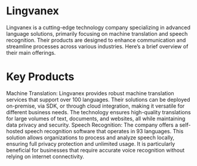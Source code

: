 # Lingvanex

Lingvanex is a cutting-edge technology company specializing in advanced language solutions, primarily focusing on machine translation and speech recognition. Their products are designed to enhance communication and streamline processes across various industries. Here’s a brief overview of their main offerings.

# Key Products
Machine Translation: Lingvanex provides robust machine translation services that support over 100 languages. Their solutions can be deployed on-premise, via SDK, or through cloud integration, making it versatile for different business needs. The technology ensures high-quality translations for large volumes of text, documents, and websites, all while maintaining data privacy and security.
Speech Recognition: The company offers a self-hosted speech recognition software that operates in 93 languages. This solution allows organizations to process and analyze speech locally, ensuring full privacy protection and unlimited usage. It is particularly beneficial for businesses that require accurate voice recognition without relying on internet connectivity.


